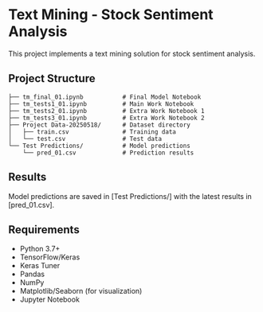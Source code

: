 # Text Mining - Stock Sentiment Analysis

This project implements a text mining solution for stock sentiment analysis.

## Project Structure

```
├── tm_final_01.ipynb           # Final Model Notebook
├── tm_tests1_01.ipynb          # Main Work Notebook
├── tm_tests2_01.ipynb          # Extra Work Notebook 1
├── tm_tests3_01.ipynb          # Extra Work Notebook 2
├── Project Data-20250518/      # Dataset directory
│   ├── train.csv               # Training data
│   └── test.csv                # Test data
└── Test Predictions/           # Model predictions
    └── pred_01.csv             # Prediction results
```

## Results

Model predictions are saved in [Test Predictions/] with the latest results in [pred_01.csv].

## Requirements

- Python 3.7+
- TensorFlow/Keras
- Keras Tuner
- Pandas
- NumPy
- Matplotlib/Seaborn (for visualization)
- Jupyter Notebook

